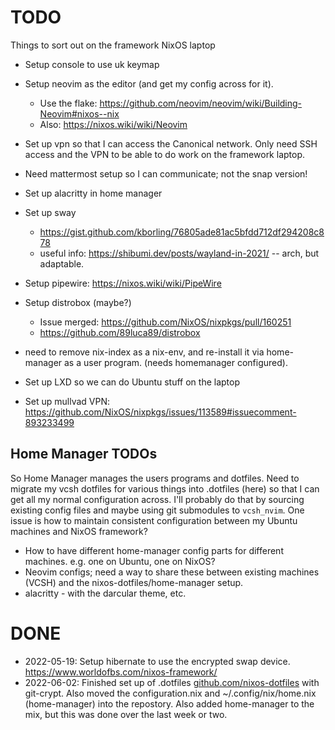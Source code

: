 # TODO

Things to sort out on the framework NixOS laptop

* Setup console to use uk keymap
* Setup neovim as the editor (and get my config across for it).
  - Use the flake: https://github.com/neovim/neovim/wiki/Building-Neovim#nixos--nix
  - Also: https://nixos.wiki/wiki/Neovim
* Set up vpn so that I can access the Canonical network.  Only need SSH access and the VPN to be able to do work on the framework laptop.
* Need mattermost setup so I can communicate; not the snap version!
* Set up alacritty in home manager
* Set up sway
  - https://gist.github.com/kborling/76805ade81ac5bfdd712df294208c878
  - useful info: https://shibumi.dev/posts/wayland-in-2021/  -- arch, but adaptable.
* Setup pipewire: https://nixos.wiki/wiki/PipeWire
* Setup distrobox (maybe?)
  - Issue merged: https://github.com/NixOS/nixpkgs/pull/160251
  - https://github.com/89luca89/distrobox

* need to remove nix-index as a nix-env, and re-install it via home-manager as a user program. (needs homemanager configured).

* Set up LXD so we can do Ubuntu stuff on the laptop
* Set up mullvad VPN: https://github.com/NixOS/nixpkgs/issues/113589#issuecomment-893233499

## Home Manager TODOs

So Home Manager manages the users programs and dotfiles.  Need to migrate my vcsh dotfiles for various things into .dotfiles (here) so that I can get all my normal configuration across.  I'll probably do that by sourcing existing config files and maybe using git submodules to `vcsh_nvim`.  One issue is how to maintain consistent configuration between my Ubuntu machines and NixOS framework?

* How to have different home-manager config parts for different machines.  e.g. one on Ubuntu, one on NixOS?
* Neovim configs; need a way to share these between existing machines (VCSH) and the nixos-dotfiles/home-manager setup.
* alacritty - with the darcular theme, etc.



# DONE

* 2022-05-19: Setup hibernate to use the encrypted swap device. https://www.worldofbs.com/nixos-framework/
* 2022-06-02: Finished set up of .dotfiles [github.com/nixos-dotfiles](https://github.com/ajkavanagh/nixos-dotfiles) with git-crypt. Also moved the configuration.nix and ~/.config/nix/home.nix (home-manager) into the repostory.  Also added home-manager to the mix, but this was done over the last week or two.
